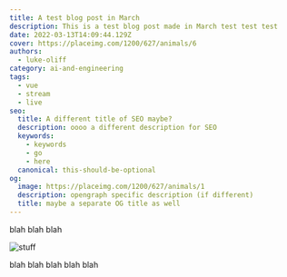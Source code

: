 ```yaml
---
title: A test blog post in March
description: This is a test blog post made in March test test test
date: 2022-03-13T14:09:44.129Z
cover: https://placeimg.com/1200/627/animals/6
authors:
  - luke-oliff
category: ai-and-engineering
tags:
  - vue
  - stream
  - live
seo:
  title: A different title of SEO maybe?
  description: oooo a different description for SEO
  keywords:
    - keywords
    - go
    - here
  canonical: this-should-be-optional
og:
  image: https://placeimg.com/1200/627/animals/1
  description: opengraph specific description (if different)
  title: maybe a separate OG title as well
---
```


blah blah blah

![stuff](https://placeimg.com/1200/627/animals/1 "blah")

blah blah blah blah blah

